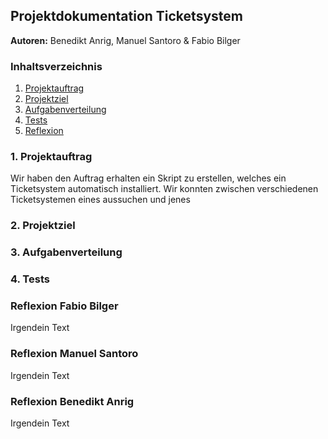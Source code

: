 ## Projektdokumentation Ticketsystem
**Autoren:** Benedikt Anrig, Manuel Santoro & Fabio Bilger

### Inhaltsverzeichnis
1. [Projektauftrag](#projektauftrag)
2. [Projektziel](#projektziel)
3. [Aufgabenverteilung](#aufgabenverteilung)
4. [Tests](#tests)
5. [Reflexion](#reflexion)
 

<a name="projektauftrag"></a>
### 1. Projektauftrag
Wir haben den Auftrag erhalten ein Skript zu erstellen, welches ein Ticketsystem automatisch installiert. Wir konnten zwischen verschiedenen Ticketsystemen eines aussuchen und jenes

<a name="projektziel"></a>
### 2. Projektziel

<a name="aufgabenverteilung"></a>
### 3. Aufgabenverteilung

<a name="tests"></a>
### 4. Tests

<a name="reflexion"></a>
### Reflexion Fabio Bilger
Irgendein Text

### Reflexion Manuel Santoro
Irgendein Text

### Reflexion Benedikt Anrig
Irgendein Text
